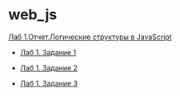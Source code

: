 # web_js

[Лаб 1.Отчет.Логические структуры в JavaScript](https://github.com/Bashashkin/web_js/blob/main/Башашкин_Лаб1_WEB.pdf)

- [Лаб 1. Задание 1](https://github.com/Bashashkin/web_js/blob/main/1_5_1.js)

- [Лаб 1. Задание 2](https://github.com/Bashashkin/web_js/blob/main/1_5_2.js)

- [Лаб 1. Задание 3](https://github.com/Bashashkin/web_js/blob/main/1_5_3.js)
